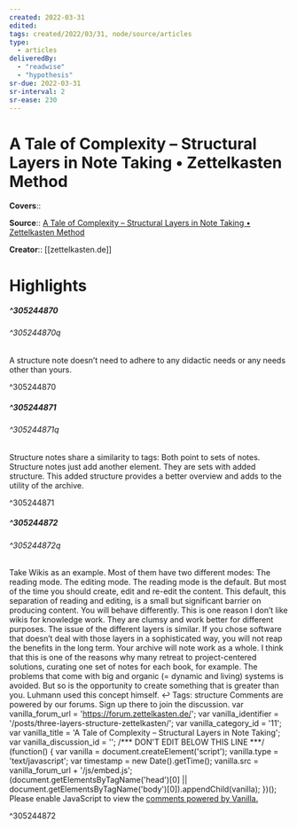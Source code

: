 ```yaml
---
created: 2022-03-31
edited:
tags: created/2022/03/31, node/source/articles
type: 
  - articles
deliveredBy: 
  - "readwise"
  - "hypothesis"
sr-due: 2022-03-31
sr-interval: 2
sr-ease: 230
---
```

# A Tale of Complexity – Structural Layers in Note Taking • Zettelkasten Method

**Covers**:: 

**Source**:: [A Tale of Complexity – Structural Layers in Note Taking • Zettelkasten Method](https://zettelkasten.de/posts/three-layers-structure-zettelkasten/)

**Creator**:: [[zettelkasten.de]]

# Highlights
##### ^305244870



###### ^305244870q

A structure note doesn’t need to adhere to any didactic needs or any needs other than yours. 

^305244870

##### ^305244871



###### ^305244871q

Structure notes share a similarity to tags: Both point to sets of notes. Structure notes just add another element. They are sets with added structure. This added structure provides a better overview and adds to the utility of the archive. 

^305244871

##### ^305244872



###### ^305244872q

Take Wikis as an example. Most of them have two different modes: 
The reading mode.
The editing mode.
The reading mode is the default. But most of the time you should create, edit and re-edit the content. This default, this separation of reading and editing, is a small but significant barrier on producing content. You will behave differently. This is one reason I don’t like wikis for knowledge work. They are clumsy and work better for different purposes. 
The issue of the different layers is similar. If you chose software that doesn’t deal with those layers in a sophisticated way, you will not reap the benefits in the long term. Your archive will note work as a whole. I think that this is one of the reasons why many retreat to project-centered solutions, curating one set of notes for each book, for example. The problems that come with big and organic (= dynamic and living) systems is avoided. But so is the opportunity to create something that is greater than you. 
Luhmann used this concept himself. ↩
Tags: 
structure
Comments are powered by our forums. Sign up there to join the discussion.
var vanilla_forum_url = 'https://forum.zettelkasten.de/';
var vanilla_identifier = '/posts/three-layers-structure-zettelkasten/';
var vanilla_category_id = '11';
var vanilla_title = 'A Tale of Complexity – Structural Layers in Note Taking';
var vanilla_discussion_id = '';
/*** DON'T EDIT BELOW THIS LINE ***/
(function() {
var vanilla = document.createElement('script');
vanilla.type = 'text/javascript';
var timestamp = new Date().getTime();
vanilla.src = vanilla_forum_url + '/js/embed.js';
(document.getElementsByTagName('head')[0] || document.getElementsByTagName('body')[0]).appendChild(vanilla);
})();
Please enable JavaScript to view the <a href="http://vanillaforums.com/?ref_noscript">comments powered by Vanilla.</a> 

^305244872

